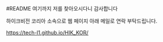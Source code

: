 #README
여기까지 저를 찾아오시다니 감사합니다 

하이크비전 코리아 소속으로 웹 페이지 아래 메일로 연락 부탁드립니다.

https://tech-l1.github.io/HIK_KOR/
